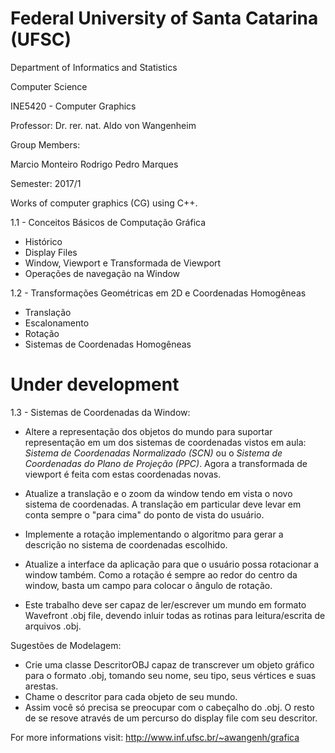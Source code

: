 # Federal University of Santa Catarina (UFSC)
Department of Informatics and Statistics

Computer Science 

INE5420 - Computer Graphics

Professor: Dr. rer. nat. Aldo von Wangenheim

Group Members:

Marcio Monteiro
Rodrigo Pedro Marques

Semester: 2017/1


Works of computer graphics (CG) using C++.

1.1 - Conceitos Básicos de Computação Gráfica
- Histórico
- Display Files
- Window, Viewport e Transformada de Viewport
- Operações de navegação na Window

1.2 - Transformações Geométricas em 2D e Coordenadas Homogêneas
- Translação
- Escalonamento
- Rotação
- Sistemas de Coordenadas Homogêneas

# Under development

1.3 - Sistemas de Coordenadas da Window:

- Altere a representação dos objetos do mundo para suportar representação em um dos sistemas de coordenadas vistos em aula: *Sistema de Coordenadas Normalizado (SCN)* ou o *Sistema de Coordenadas do Plano de Projeção (PPC)*. Agora a transformada de viewport é feita com estas coordenadas novas.

- Atualize a translação e o zoom da window tendo em vista o novo sistema de coordenadas. A translação em particular deve levar em conta sempre o "para cima" do ponto de vista do usuário.

- Implemente a rotação implementando o algoritmo para gerar a descrição no sistema de coordenadas escolhido.

- Atualize a interface da aplicação para que o usuário possa rotacionar a window também. Como a rotação é sempre ao redor do centro da window, basta um campo para colocar o ângulo de rotação.

- Este trabalho deve ser capaz de ler/escrever um mundo em formato Wavefront .obj file, devendo inluir todas as rotinas para leitura/escrita de arquivos .obj.

Sugestões de Modelagem:

- Crie uma classe DescritorOBJ capaz de transcrever um objeto gráfico para o formato .obj, tomando seu nome, seu tipo, seus vértices e suas arestas.
- Chame o descritor para cada objeto de seu mundo.
- Assim você só precisa se preocupar com o cabeçalho do .obj. O resto de se resove através de um percurso do display file com seu descritor.

For more informations visit: http://www.inf.ufsc.br/~awangenh/grafica